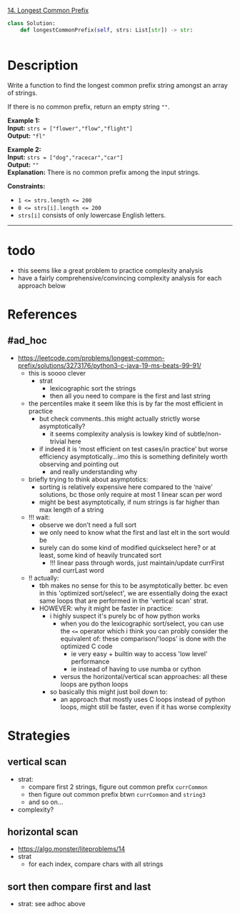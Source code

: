 [14. Longest Common Prefix](https://leetcode.com/problems/longest-common-prefix/)

```python
class Solution:
    def longestCommonPrefix(self, strs: List[str]) -> str:
        
```

# Description

Write a function to find the longest common prefix string amongst an array of strings.

If there is no common prefix, return an empty string `""`.

**Example 1:**  
**Input:** `strs = ["flower","flow","flight"]`  
**Output:** `"fl"`  

**Example 2:**  
**Input:** `strs = ["dog","racecar","car"]`  
**Output:** `""`  
**Explanation:** There is no common prefix among the input strings.

**Constraints:**
- `1 <= strs.length <= 200`
- `0 <= strs[i].length <= 200`
- `strs[i]` consists of only lowercase English letters.

---


# todo

- this seems like a great problem to practice complexity analysis
- have a fairly comprehensive/convincing complexity analysis for each approach below


# References

## #ad_hoc 
- https://leetcode.com/problems/longest-common-prefix/solutions/3273176/python3-c-java-19-ms-beats-99-91/
	- this is soooo clever
		- strat
			- lexicographic sort the strings
			- then all you need to compare is the first and last string
	- the percentiles make it seem like this is by far the most efficient in practice
		- but check comments..this might actually strictly worse asymptotically?
			- it seems complexity analysis is lowkey kind of subtle/non-trivial here
		- if indeed it is ‘most efficient on test cases/in practice’ but worse efficiency asymptotically…imo this is something definitely worth observing and pointing out
			- and really understanding why
	- briefly trying to think about asymptotics:
		- sorting is relatively expensive here compared to the ‘naive’ solutions, bc those only require at most 1 linear scan per word
		- might be best asymptotically, if num strings is far higher than max length of a string
	- !!! wait:
		- observe we don’t need a full sort
		- we only need to know what the first and last elt in the sort would be
		- surely can do some kind of modified quickselect here? or at least, some kind of heavily truncated sort
			- !!! linear pass through words, just maintain/update currFirst and currLast word
	- !! actually:
		- tbh makes no sense for this to be asymptotically better. bc even in this 'optimized sort/select', we are essentially doing the exact same loops that are performed in the 'vertical scan' strat.
		- HOWEVER: why it might be faster in practice:
			- i highly suspect it's purely bc of how python works
				- when you do the lexicographic sort/select, you can use the `<=` operator which i think you can probly consider the equivalent of: these comparison/'loops' is done with the optimized C code
					- ie very easy + builtin way to access 'low level' performance
					- ie instead of having to use numba or cython
				- versus the horizontal/vertical scan approaches: all these loops are python loops
			- so basically this might just boil down to:
				- an approach that mostly uses C loops instead of python loops, might still be faster, even if it has worse complexity



# Strategies

## vertical scan
- strat:
	- compare first 2 strings, figure out common prefix `currCommon`
	- then figure out common prefix btwn `currCommon` and `string3`
	- and so on…
- complexity?

## horizontal scan
- https://algo.monster/liteproblems/14
- strat
	- for each index, compare chars with all strings


## sort then compare first and last
- strat: see adhoc above